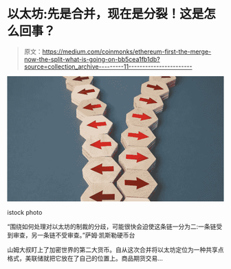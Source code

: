 # 以太坊:先是合并，现在是分裂！这是怎么回事？

> 原文：<https://medium.com/coinmonks/ethereum-first-the-merge-now-the-split-what-is-going-on-bb5cea1fb1db?source=collection_archive---------11----------------------->

![](img/71c566d7b92ba50eea6474f7d1fe58a7.png)

istock photo

“围绕如何处理对以太坊的制裁的分歧，可能很快会迫使这条链一分为二:一条链受到审查，另一条链不受审查。”萨姆·凯斯勒硬币台

山姆大叔盯上了加密世界的第二大货币。自从这次合并将以太坊定位为一种共享点格式，美联储就把它放在了自己的位置上。商品期货交易…